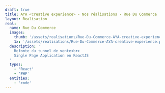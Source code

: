 ```yaml
---
draft: true
title: AYA <creative experience> - Nos réalisations - Rue Du Commerce
layout: Realisation
real:
  name: Rue Du Commerce
  images:
    thumb: '/assets/realisations/Rue-Du-Commerce-AYA-creative-experience.png'
    1x: '/assets/realisations/Rue-Du-Commerce-AYA-creative-experience.png'
  description: '
    Refonte du tunnel de vente<br>
    Single Page Application en ReactJS
  '
  types:
    - 'React'
    - 'PHP'
  entities:
    - 'code'
---
```

